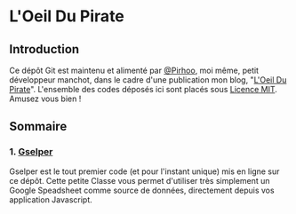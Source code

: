 # L'Oeil Du Pirate 

## Introduction ##
Ce dépôt Git est maintenu et alimenté par [@Pirhoo](http://twitter.com/pirhoo), moi même, petit développeur manchot, dans le cadre d'une publication mon blog, "[L'Oeil Du Pirate](http://oeildupirate.com/)". L'ensemble des codes déposés ici sont placés sous [Licence MIT](https://github.com/Pirhoo/LODP/blob/master/MIT-LICENSE). Amusez vous bien !

## Sommaire ##
### 1. [Gselper](https://github.com/Pirhoo/LODP/tree/master/Gselper) ###
Gselper est le tout premier code (et pour l'instant unique) mis en ligne sur ce dépôt. 
Cette petite Classe vous permet d'utiliser très simplement un Google Speadsheet comme source de données, directement depuis vos application Javascript.
